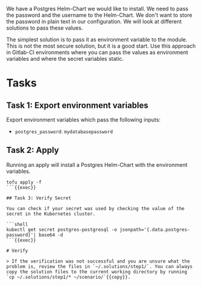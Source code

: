 We have a Postgres Helm-Chart we would like to install. We need to pass the password and the username to the Helm-Chart. We don't want to store the password in plain text in our configuration. We will look at different solutions to pass these values.

The simplest solution is to pass it as environment variable to the module. This is not the most secure solution, but it is a good start. Use this approach in Gitlab-CI environments where you can pass the values as environment variables and where the secret variables static.

# Tasks

## Task 1: Export environment variables

Export environment variables which pass the following inputs:

* `postgres_password`: `mydatabasepassword`

## Task 2: Apply

Running an apply will install a Postgres Helm-Chart with the environment variables. 

```shell
tofu apply -f
```{{exec}}

## Task 3: Verify Secret

You can check if your secret was used by checking the value of the secret in the Kubernetes cluster.

```shell
kubectl get secret postgres-postgresql -o jsonpath='{.data.postgres-password}'| base64 -d
```{{exec}}

# Verify

> If the verification was not successful and you are unsure what the problem is, review the files in `~/.solutions/step1/`. You can always copy the solution files to the current working directory by running `cp ~/.solutions/step1/* ~/scenario/`{{copy}}.
